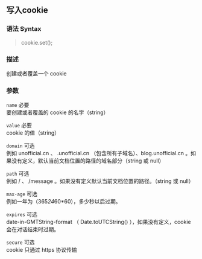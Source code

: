 ## 写入cookie

### 语法 Syntax
> cookie.set();

### 描述
创建或者覆盖一个 cookie

### 参数
`name` 必要  
    要创建或者覆盖的 cookie 的名字（string）  

`value` 必要  
    cookie 的值（string）  

`domain` 可选  
    例如 unofficial.cn 、 .unofficial.cn （包含所有子域名）、blog.unofficial.cn 。如果没有定义，默认当前文档位置的路径的域名部分（string 或 null）

`path` 可选  
    例如 / 、 /message 。如果没有定义默认当前文档位置的路径。（string 或 null）  

`max-age` 可选  
    例如一年为（365*24*60*60），多少秒以后过期。  

`expires` 可选  
    date-in-GMTString-format （ Date.toUTCString() ），如果没有定义，cookie 会在对话结束时过期。  

`secure` 可选  
    cookie 只通过 https 协议传输  